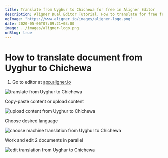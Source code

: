 ```yaml
---
title: Translate from Uyghur to Chichewa for free in Aligner Editor
description: Aligner Dual Editor Tutorial. How to translate for free from Uyghur to Chichewa. Aligner is multilingual document management platform. 
ogImage: "https://www.aligner.io/images/aligner-logo.png"
date: 2020-05-06T07:09:21+03:00
image: ../images/aligner-logo.png
onBlog: true
---
```


# How to translate document from Uyghur to Chichewa

1. Go to editor at [app.aligner.io](https://app.aligner.io "Aligner App web page")

![translate from Uyghur to Chichewa](../aligner-blank-editor.png "translate from Uyghur to Chichewa")

Copy-paste content or upload content

![upload content from Uyghur to Chichewa](../aligner-uploaded-document.png "upload content from Uyghur to Chichewa")

Choose desired language

![choose machine translation from Uyghur to Chichewa](../aligner-language-dropdown.png "choose machine translation from Uyghur to Chichewa")

Work and edit 2 documents in parallel

![edit translation from Uyghur to Chichewa](../aligner-double-sitded-editor.png "edit translation from Uyghur to Chichewa")

